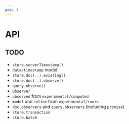 ```yaml
---
pos: 3
---
```


# API

## TODO

* `store.serverTimestamp()`
* `data/timestamp` model
* `store.doc(..).existing()`
* `store.doc(..).observe()`
* `query.observe()`
* `Observer`
* `observed` from `experimental/computed`
* `model` and `inline` from `experimental/route`
* `doc.observers` and `query.observers` (including `promise`)
* `store.transaction`
* `store.batch`
